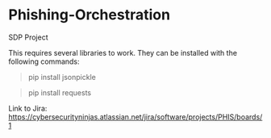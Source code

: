 # Phishing-Orchestration
SDP Project

This requires several libraries to work. They can be installed with the following commands:
>pip install jsonpickle

>pip install requests

Link to Jira: https://cybersecurityninjas.atlassian.net/jira/software/projects/PHIS/boards/1
